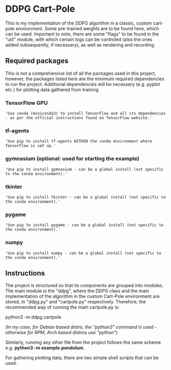 # DDPG Cart-Pole
This is my implementation of the DDPG algorithm in a classic, custom cart-pole environment.
Some pre-trained weights are to be found here, which can be used.
Important to note, there are some "flags" to be found in the "util" module, with which certain logs can be controled (also the ones added subsequently, if necessary), as well as rendering and recording.

## Required packages
This is not a comprehensive list of all the packages used in this project, however, the packages listed here are the minimum required dependencies to run the project.
Additional dependencies will be necessary (e.g. pyplot etc.) for plotting data gathered from training.
### TensorFlow GPU
    'Use conda (miniconda3) to install TensorFlow and all its dependencies - as per the official instructions found on TensorFlow website.'
### tf-agents
    'Use pip to install tf-agents WITHIN the conda environment where TensorFlow is set up.'
### gymnasium (optional: used for starting the example)
    'Use pip to install gymnasium - can be a global install (not specific to the conda environment).'
### tkinter
    'Use pip to install tkinter - can be a global install (not specific to the conda environment).'
### pygame
    'Use pip to install pygame - can be a global install (not specific to the conda environment).'
### numpy
    'Use pip to install numpy - can be a global install (not specific to the conda environment).'

## Instructions
The project is structured so that its components are grouped into modules.
The main module is the "ddpg", where the DDPG class and the main implementation of the algorithm in the custom Cart-Pole environment are stored, in "ddpg.py" and "cartpole.py" respectively.
Therefore, the recommended way of running the main cartpole.py is:

python3 -m ddpg.cartpole

*(In my case, for Debian based distro, the "python3" command is used - otherwise for RPM, Arch based distros use "python")*

Similarly, running any other file from the project follows the same scheme e.g. **python3 -m example.pendulum**.

For gathering plotting data, there are two simple shell scripts that can be used.
